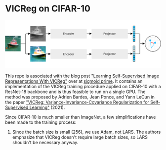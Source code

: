 # VICReg on CIFAR-10

![Siamese architecture](architecture.png)

This repo is associated with the blog post ["Learning Self-Supervised Image Representations With VICReg"](https://sigmoidprime.com/post/vicreg/) over at [sigmoid prime](https://sigmoidprime.com/). It contains an implementation of the VICReg training procedure applied on CIFAR-10 with a ResNet-18 backbone and is thus feasible to run on a single GPU. The method was proposed by Adrien Bardes, Jean Ponce, and Yann LeCun in the paper ["VICReg: Variance-Invariance-Covariance Regularization for Self-Supervised Learning"](https://arxiv.org/abs/2105.04906) (2021).

Since CIFAR-10 is much smaller than ImageNet, a few simplifications have been made to the training process:

1. Since the batch size is small (256), we use Adam, not LARS. The authors emphasize that VICReg doesn't require large batch sizes, so LARS shouldn't be necessary anyway.
